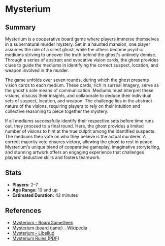 # Mysterium

## Summary

Mysterium is a cooperative board game where players immerse themselves in a supernatural murder mystery. Set in a haunted mansion, one player assumes the role of a silent ghost, while the others become psychic mediums striving to uncover the truth behind the ghost's untimely demise. Through a series of abstract and evocative vision cards, the ghost provides clues to guide the mediums in identifying the correct suspect, location, and weapon involved in the murder.

The game unfolds over seven rounds, during which the ghost presents vision cards to each medium. These cards, rich in surreal imagery, serve as the ghost's sole means of communication. Mediums must interpret these visions, discuss their insights, and collaborate to deduce their individual sets of suspect, location, and weapon. The challenge lies in the abstract nature of the visions, requiring players to rely on their intuition and collective reasoning to piece together the mystery.

If all mediums successfully identify their respective sets before time runs out, they proceed to a final round. Here, the ghost provides a limited number of visions to hint at the true culprit among the identified suspects. The mediums then vote on who they believe is the actual murderer. A correct majority vote ensures victory, allowing the ghost to rest in peace. Mysterium's unique blend of cooperative gameplay, imaginative storytelling, and stunning artwork offers an engaging experience that challenges players' deductive skills and fosters teamwork.

## Stats

- **Players:** 2–7
- **Age Range:** 10 and up
- **Estimated Duration:** 42 minutes

## References

- [Mysterium - BoardGameGeek](https://boardgamegeek.com/boardgame/181304/mysterium)
- [Mysterium (board game) - Wikipedia](https://en.wikipedia.org/wiki/Mysterium_(board_game))
- [Mysterium - Libellud](https://www.libellud.com/en/our-games/mysterium/)
- [Mysterium Rules (PDF)](https://cdn.svc.asmodee.net/production-libellud/uploads/2022/03/MYST_RULES_EN_BD.pdf) 